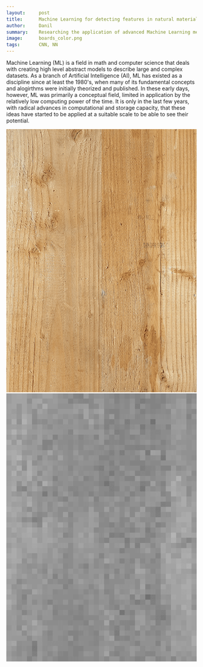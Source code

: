 ```yaml
---
layout:     post
title:      Machine Learning for detecting features in natural materials
author:     Danil
summary:    Researching the application of advanced Machine Learning methods, specifically deep learning and convolutional neural networks (CNN), for detecting unique features in organic building materials such as wood.
image:		boards_color.png
tags:		CNN, NN
---
```


Machine Learning (ML) is a field in math and computer science that deals with creating high level abstract models to describe large and complex datasets. As a branch of Artificial Intelligence (AI), ML has existed as a discipline since at least the 1980's, when many of its fundamental concepts and alogirthms were initially theorized and published. In these early days, however, ML was primarily a conceptual field, limited in application by the relatively low computing power of the time. It is only in the last few years, with radical advances in computational and storage capacity, that these ideas have started to be applied at a suitable scale to be able to see their potential.

![image](/images/board_animation.gif) ![image](/images/board_animation_results.gif)